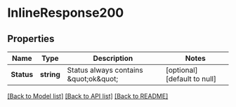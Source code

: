 # InlineResponse200

## Properties
Name | Type | Description | Notes
------------ | ------------- | ------------- | -------------
**Status** | **string** | Status always contains \&quot;ok\&quot; | [optional] [default to null]

[[Back to Model list]](../README.md#documentation-for-models) [[Back to API list]](../README.md#documentation-for-api-endpoints) [[Back to README]](../README.md)


